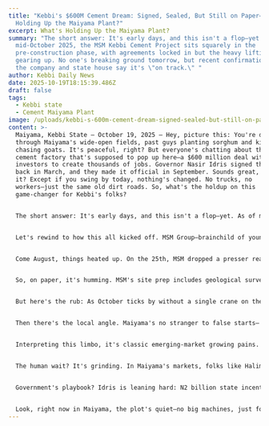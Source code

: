 ```yaml
---
title: "Kebbi's $600M Cement Dream: Signed, Sealed, But Still on Paper—What's
  Holding Up the Maiyama Plant?"
excerpt: What's Holding Up the Maiyama Plant?
summary: "The short answer: It's early days, and this isn't a flop—yet. As of
  mid-October 2025, the MSM Kebbi Cement Project sits squarely in the
  pre-construction phase, with agreements locked in but the heavy lifting just
  gearing up. No one's breaking ground tomorrow, but recent confirmations from
  the company and state house say it's \"on track.\" "
author: Kebbi Daily News
date: 2025-10-19T18:15:39.486Z
draft: false
tags:
  - Kebbi state
  - Cement Maiyama Plant
image: /uploads/kebbi-s-600m-cement-dream-signed-sealed-but-still-on-paper—what-s-holding-up-the-maiyama-plant.jpg
content: >-
  Maiyama, Kebbi State – October 19, 2025 – Hey, picture this: You're driving
  through Maiyama's wide-open fields, past guys planting sorghum and kids
  chasing goats. It's peaceful, right? But everyone's chatting about that huge
  cement factory that's supposed to pop up here—a $600 million deal with foreign
  investors to create thousands of jobs. Governor Nasir Idris signed the papers
  back in March, and they made it official in September. Sounds great, doesn't
  it? Except if you swing by today, nothing's changed. No trucks, no
  workers—just the same old dirt roads. So, what's the holdup on this
  game-changer for Kebbi's folks?


  The short answer: It's early days, and this isn't a flop—yet. As of mid-October 2025, the MSM Kebbi Cement Project sits squarely in the pre-construction phase, with agreements locked in but the heavy lifting just gearing up. No one's breaking ground tomorrow, but recent confirmations from the company and state house say it's "on track." For locals scraping by on seasonal harvests in an LGA where poverty nips at 70% of households, the wait feels eternal. "We've heard these stories before—big promises, then nothing," shrugs 42-year-old trader Halima Yusuf, hawking millet from a roadside stall near the proposed site. "Jobs would change everything here, but talk is cheap when your kids go to bed hungry."


  Let's rewind to how this all kicked off. MSM Group—brainchild of young tycoon Muazzam Mairawani, who's been stacking wins in oil, gas, and logistics since 2011—first floated the idea in talks with Idris's team early last year. By March 9, 2025, they signed the MOU during a low-key event in Birnin Kebbi, eyeing Maiyama's vast limestone deposits as the perfect spot. The pitch? A phased beast of a plant: 12 million tons per annum (Mta) total capacity, rolled out in clusters at $600 million (about N900 billion) a pop. Phase one alone could crank 3Mta, enough to rival mid-tier players like Lafarge while nipping at Dangote and BUA's heels. Job math? Direct hires around 5,000, ballooning to 45,000-55,000 indirect gigs in trucking, quarrying, and spin-offs. Idris hyped it as a cornerstone of his industrial push, tying it to Kebbi's mineral riches and Tinubu's "renewed hope" for northern growth.


  Come August, things heated up. On the 25th, MSM dropped a presser reaffirming commitment, fresh off expanding their OML 98 oil reserves to 244 million barrels—proof they've got the chops and cash flow. Mairawani, barely 30 but already eyeing a $2.7 billion U.S. IPO for his MSM Frontier Capital arm, framed it as a disruptor move: Cutting-edge tech for greener production, local sourcing to slash imports, and a nod to Kebbi's youth bulge (over 60% under 25). Then, September exploded with coverage—the full agreement signing on the 8th or 9th in Abuja, where Idris pledged "full government support" and tossed in perks like tax breaks and land grants. Outlets like Cemnet and Daily Trust ran splashy pieces: "Bold entry into cement," "Game-changer for Kebbi." By the 16th, Idris was name-dropping it during a civil society meet, linking it to a parallel $350 million lithium deal for 100,000 total jobs across both.


  So, on paper, it's humming. MSM's site prep includes geological surveys wrapping up last month, environmental impact assessments filed with the federal ministry (green light expected by November), and funding lined up via their IPO proceeds and bank syndicates. The plant's blueprint? Clustered phases for scalability—first cluster online by late 2026, full 12Mta by 2029. Location perks: Maiyama's got the raw limestone (Kebbi's reserves top 1 billion tons), plus proximity to the Koko-Besse-Zaria road rehab (that N13.7 billion fix we covered last week) for hauling to Lagos markets. Economically, it could inject N1 trillion annually into Kebbi's GDP, per state projections, easing the 33% food inflation squeeze by boosting construction for housing and infra.


  But here's the rub: As October ticks by without a single crane on the horizon, whispers of "another ghost project" are creeping in. Why the stall? It's not sabotage or scam—more like the usual Nigerian project purgatory. First, bureaucracy: That EIA needs federal nods, and with ministry backlogs from the rainy season floods (which hit Maiyama hard in August, delaying surveys), approvals drag. Second, funding flows: MSM's IPO is 99% done, but closing it means navigating U.S. regs and naira volatility— the dollar's danced from N1,500 to N1,600 since signing, hiking import costs for machinery from China and Germany. Mairawani's team told Daily Trust in September they're "mobilizing," but no one's spilling on exact tranches.


  Then there's the local angle. Maiyama's no stranger to false starts— a 2018 phosphate plant MOU fizzled over land rows, and Kebbi's seen 20% of FDI pledges evaporate since 2020, per NBS data, thanks to insecurity (Lakurawa raids spilled over from Bunza last month) and power glitches (national grid collapses three times this year). Community buy-in? Elders in Dutsin-Mari worry about water strain from quarrying— the area's already parched, with UIC's well fixes (as we reported) barely keeping up. Idris's administration counters with CSR pledges: Free boreholes, skills training for 10,000 youths via KSADP tie-ins. But trust's thin; a quick X scan shows sparse chatter post-September, mostly reposts of old hype, with one October 5 thread griping, "Maiyama cement: Where's the dust from the drills?"


  Interpreting this limbo, it's classic emerging-market growing pains. Nigeria's cement sector's oligopolized—Dangote at 60% market share, BUA chasing—so MSM's entry rattles cages, potentially sparking price wars (bags down 10-15% if supply floods). For Kebbi, it's a bet on diversification: The state's 72% poverty rate and 40% youth unemployment scream for anchors like this, especially with lithium deals adding green tech jobs. But risks stack: Banditry's up 25% in 2025 (IPC stats), scaring financiers; climate hits like La Niña floods could swamp sites; and policy flips—Tinubu's subsidy removal jacked energy costs 200%, a killer for cement kilns guzzling 40% of ops budget.


  The human wait? It's grinding. In Maiyama's markets, folks like Halima eye the empty fields where the plant's slated. "55,000 jobs? My three boys could work, send money home," she says, portioning out grain. "But if it joins the graveyard of ideas, we'll keep trekking to Birnin for work." Women, 50% of the LGA's informal traders, stand to gain big—training in logistics could cut their 30% transport losses. Nomads squeezed by shrinking pastures might snag quarry gigs, easing herder-farmer beefs that Besse's new district head role (from our last piece) is meant to soothe.


  Government's playbook? Idris is leaning hard: N2 billion state incentives, fast-track permits via a one-stop shop launched in July. Federally, the Nigeria Investment Promotion Commission (NIPC) fast-tracked MSM's reg in August, and VP Shettima name-checked it in a September speech as "northern renaissance." MSM's side? Mairawani's no rookie—his OML 98 turnaround shows he delivers, and the group's N1 trillion asset base (oil-heavy) cushions risks. Challenges? Mitigate with JV locals for security, solar backups for power (Kebbi's got sun for days), and phased rollouts to test waters.


  Look, right now in Maiyama, the plot's quiet—no big machines, just folks going about their day. But don't write it off; this thing's still cooking, with first digs eyed for early next year once the paperwork clears and money moves. If it works out, expect a real lift—jobs for locals, cheaper building stuff everywhere, and Kebbi finally cashing in on its rocks. Fingers crossed it dodges the usual bumps like delays or trouble. Either way, it's a reminder: Big ideas take time, but when they land, they can turn places around quick.
---
```

